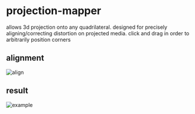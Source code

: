 # projection-mapper
allows 3d projection onto any quadrilateral. designed for precisely aligning/correcting distortion on projected media. click and drag in order to arbitrarily position corners

## alignment
![align](http://elldev.com/elldevscp/align.png)

## result
![example](http://www.nefa.org/sites/default/files/PRD%20at%20OTB%202014.jpg)
